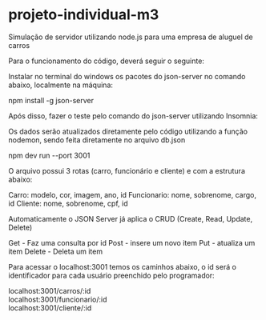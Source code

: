 # projeto-individual-m3

Simulação de servidor utilizando node.js para uma empresa de aluguel de carros

Para o funcionamento do código, deverá seguir o seguinte:

Instalar no terminal do windows os pacotes do json-server no comando abaixo, localmente na máquina:

npm install -g json-server

Após disso, fazer o teste pelo comando do json-server utilizando Insomnia:

Os dados serão atualizados diretamente pelo código utilizando a função nodemon, sendo feita diretamente no arquivo db.json

npm dev run --port 3001

O arquivo possui 3 rotas (carro, funcionário e cliente) e com a estrutura abaixo:

Carro: modelo, cor, imagem, ano, id
Funcionario: nome, sobrenome, cargo, id
Cliente: nome, sobrenome, cpf, id

Automaticamente o JSON Server já aplica o CRUD (Create, Read, Update, Delete)

Get - Faz uma consulta por id
Post - insere um novo item
Put - atualiza um item
Delete - Deleta um item

Para acessar o localhost:3001 temos os caminhos abaixo, o id será o identificador para cada usuário preenchido pelo programador:

localhost:3001/carros/:id <br>
localhost:3001/funcionario/:id<br>
localhost:3001/cliente/:id<br>



